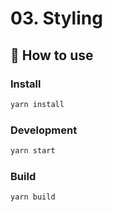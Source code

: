 # 03. Styling

## 📖 How to use

### Install

```sh
yarn install
```

### Development

```sh
yarn start
```

### Build

```sh
yarn build
```

